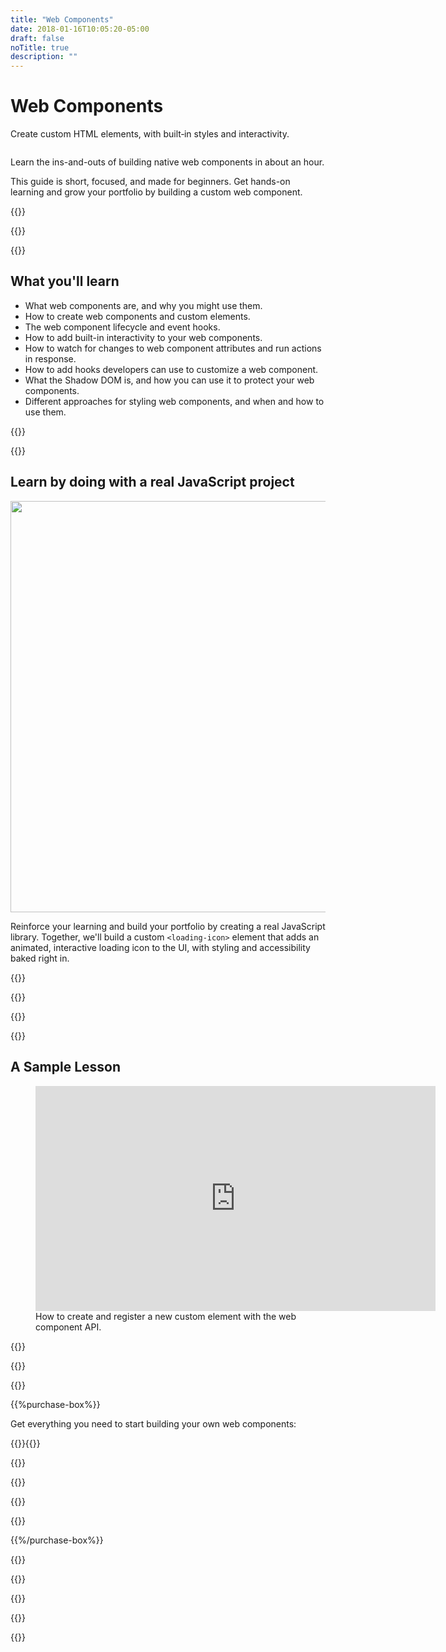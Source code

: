 ```yaml
---
title: "Web Components"
date: 2018-01-16T10:05:20-05:00
draft: false
noTitle: true
description: ""
---
```


<h1 class="no-padding-top no-margin-bottom h5 text-sans">Web Components</h1>
<p><span class="text-xlarge text-serif">Create custom HTML elements, with built&#8209;in styles and&nbsp;interactivity.</span></p>

<img class="img-center img-hero" alt="" src="/img/guides/web-components.png">

<span class="text-large">Learn the ins-and-outs of building native web components in about an hour.</span>

This guide is short, focused, and made for beginners. Get hands-on learning and grow your portfolio by building a custom web component.

{{<cta for="guide">}}

<div class="padding-bottom-small">{{<pricing-link>}}</div>

{{<used-by>}}

## What you'll learn

- What web components are, and why you might use them.
- How to create web components and custom elements.
- The web component lifecycle and event hooks.
- How to add built-in interactivity to your web components.
- How to watch for changes to web component attributes and run actions in response.
- How to add hooks developers can use to customize a web component.
- What the Shadow DOM is, and how you can use it to protect your web components.
- Different approaches for styling web components, and when and how to use them.

{{<formats>}}

{{<testimonial-group group="learn">}}

## Learn by doing with a real JavaScript project

<p class="no-margin-bottom"><img src="/img/projects/web-components.png" alt="" width="1080" height="658" class="no-margin-bottom img-center"></p>

Reinforce your learning and build your portfolio by creating a real JavaScript library. Together, we'll build a custom `<loading-icon>` element that adds an animated, interactive loading icon to the UI, with styling and accessibility baked right in.

{{<bonuses>}}

{{<pricing-link>}}

{{<testimonial-group group="slack">}}

{{<skills>}}

## A Sample Lesson

<figure>
	<iframe class="no-margin-bottom" src="https://player.vimeo.com/video/719983458?h=32d8fd4b8d" width="640" height="360" frameborder="0" allow="autoplay; fullscreen; picture-in-picture" allowfullscreen></iframe>
	<figcaption>How to create and register a new custom element with the web component API.</figcaption>
</figure>

{{<sample>}}

{{<money-back>}}

{{<cta for="bio">}}

{{%purchase-box%}}

Get everything you need to start building your own web components:

{{<purchase-summary>}}{{</purchase-summary>}}

{{<cta for="guide-buy">}}

{{<purchase-link product="accessibleComponents">}}

{{<purchase-upsell upsell="expert">}}

{{<sales-numbers>}}

{{%/purchase-box%}}

{{<testimonial-group group="purchase">}}

{{<faq>}}

{{<pricing-link>}}

{{<testimonial-group group="faq">}}

{{<not-ready-yet>}}